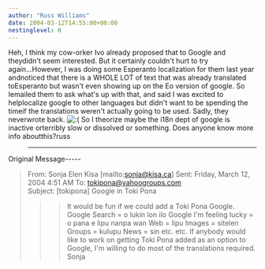 ```yaml
---
author: "Russ Williams"
date: 2004-03-12T14:55:00+00:00
nestinglevel: 0
---
```

Heh, I think my cow-orker Ivo already proposed that to Google and theydidn't seem interested. But it certainly couldn't hurt to try again...However, I was doing some Esperanto localization for them last year andnoticed that there is a WHOLE LOT of text that was already translated toEsperanto but wasn't even showing up on the Eo version of google. So Iemailed them to ask what's up with that, and said I was excited to helplocalize google to other languages but didn't want to be spending the timeif the translations weren't actually going to be used. Sadly, they neverwrote back. ![:(](images/smilies/icon_e_sad.gif "Sad") So I theorize maybe the i18n dept of google is inactive orterribly slow or dissolved or something. Does anyone know more info aboutthis?russ
> -----
Original Message-----

> From: Sonja Elen Kisa \[mailto:[sonja@kisa.ca](mailto://sonja@kisa.ca)\]
> Sent: Friday, March 12, 2004 4:51 AM
> To: [tokipona@yahoogroups.com](mailto://tokipona@yahoogroups.com)\
> Subject: \[tokipona\] Google in Toki Pona
>>> It would be fun if we could add a Toki Pona Google.
>> Google Search = o lukin lon ilo Google
> I'm feeling lucky = o pana e lipu nanpa wan
>> Web = lipu
> Images = sitelen
> Groups = kulupu
> News = sin
>> etc. etc.
>> If anybody would like to work on getting Toki Pona added as an option
> to Google, I'm willing to do most of the translations required.
>> Sonja